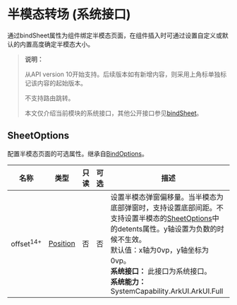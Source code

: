 # 半模态转场 (系统接口)
<!--Kit: ArkUI-->
<!--Subsystem: ArkUI-->
<!--Owner: @CCFFWW-->
<!--Designer: @CCFFWW-->
<!--Tester: @lxl007-->
<!--Adviser: @HelloCrease-->

通过bindSheet属性为组件绑定半模态页面，在组件插入时可通过设置自定义或默认的内置高度确定半模态大小。

>  **说明：**
>
>  从API version 10开始支持。后续版本如有新增内容，则采用上角标单独标记该内容的起始版本。
>
>  不支持路由跳转。
>
> 本文仅介绍当前模块的系统接口，其他公开接口参见[bindSheet](./ts-universal-attributes-sheet-transition.md#bindsheet)。

## SheetOptions

配置半模态页面的可选属性。继承自[BindOptions](./ts-universal-attributes-sheet-transition.md#bindoptions)。

| 名称              | 类型                                       | 只读 | 可选   | 描述              |
| --------------- | ------------------------------- | --------- | ---- | --------------- |
| offset<sup>14+</sup>       | [Position](ts-types.md#position) | 否 | 否    | 设置半模态弹窗偏移量。当半模态为底部弹窗时，支持设置底部间距。不支持设置半模态的[SheetOptions](ts-universal-attributes-sheet-transition.md#sheetoptions)中的detents属性。y轴设置为负数的时候不生效。<br/> 默认值：x轴为0vp，y轴坐标为0vp。<br/>**系统接口：** 此接口为系统接口。<br/> **系统能力：** SystemCapability.ArkUI.ArkUI.Full|